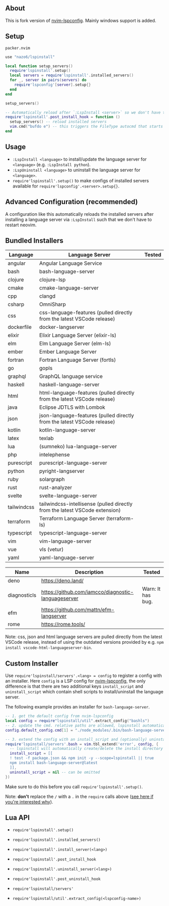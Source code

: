 ## About

This is fork version of [nvim-lspconfig](https://github.com/neovim/nvim-lspconfig).
Mainly windows support is added.

## Setup
`packer.nvim`
```lua
use "nazo6/lspinstall"
```

```lua
local function setup_servers()
  require'lspinstall'.setup()
  local servers = require'lspinstall'.installed_servers()
  for _, server in pairs(servers) do
    require'lspconfig'[server].setup{}
  end
end

setup_servers()

-- Automatically reload after `:LspInstall <server>` so we don't have to restart neovim
require'lspinstall'.post_install_hook = function ()
  setup_servers() -- reload installed servers
  vim.cmd("bufdo e") -- this triggers the FileType autocmd that starts the server
end
```

## Usage
* `:LspInstall <language>` to install/update the language server for `<language>` (e.g. `:LspInstall python`).
* `:LspUninstall <language>` to uninstall the language server for `<language>`.
* `require'lspinstall'.setup()` to make configs of installed servers available for `require'lspconfig'.<server>.setup{}`.


## Advanced Configuration (recommended)

A configuration like this automatically reloads the installed servers after installing a language server via `:LspInstall` such that we don't have to restart neovim.


## Bundled Installers

| Language    | Language Server                                                             | Tested |
|-------------|-----------------------------------------------------------------------------|--------|
| angular     | Angular Language Service                                                    |        |
| bash        | bash-language-server                                                        |        |
| clojure     | clojure-lsp                                                                 |        |
| cmake       | cmake-language-server                                                       |        |
| cpp         | clangd                                                                      |        |
| csharp      | OmniSharp                                                                   |        |
| css         | css-language-features (pulled directly from the latest VSCode release)      |        |
| dockerfile  | docker-langserver                                                           |        |
| elixir      | Elixir Language Server (elixir-ls)                                          |        |
| elm         | Elm Language Server (elm-ls)                                                |        |
| ember       | Ember Language Server                                                       |        |
| fortran     | Fortran Language Server (fortls)                                            |        |
| go          | gopls                                                                       |        |
| graphql     | GraphQL language service                                                    |        |
| haskell     | haskell-language-server                                                     |        |
| html        | html-language-features (pulled directly from the latest VSCode release)     |        |
| java        | Eclipse JDTLS with Lombok                                                   |        |
| json        | json-language-features (pulled directly from the latest VSCode release)     |        |
| kotlin      | kotlin-language-server                                                      |        |
| latex       | texlab                                                                      |        |
| lua         | (sumneko) lua-language-server                                               |        |
| php         | intelephense                                                                |        |
| purescript  | purescript-language-server                                                  |        |
| python      | pyright-langserver                                                          |        |
| ruby        | solargraph                                                                  |        |
| rust        | rust-analyzer                                                               |        |
| svelte      | svelte-language-server                                                      |        |
| tailwindcss | tailwindcss-intellisense (pulled directly from the latest VSCode extension) |        |
| terraform   | Terraform Language Server (terraform-ls)                                    |        |
| typescript  | typescript-language-server                                                  |        |
| vim         | vim-language-server                                                         |        |
| vue         | vls (vetur)                                                                 |        |
| yaml        | yaml-language-server                                                        |        |

| Name        | Description                                                                 | Tested |
|-------------|-----------------------------------------------------------------------------|--------|
| deno        | https://deno.land/                                                          |        |
| diagnosticls| https://github.com/iamcco/diagnostic-languageserver                         |Warn: It has bug.|
| efm         | https://github.com/mattn/efm-langserver                                     |        |
| rome        | https://rome.tools/                                                         |        |

Note: css, json and html language servers are pulled directly from the latest VSCode release, instead of using the outdated versions provided by e.g. `npm install vscode-html-languageserver-bin`.


## Custom Installer

Use `require'lspinstall/servers'.<lang> = config` to register a config with an installer.
Here `config` is a LSP config for [nvim-lspconfig](https://github.com/neovim/nvim-lspconfig), the only difference is that there are two additional keys `install_script` and `uninstall_script` which contain shell scripts to install/uninstall the language server.

The following example provides an installer for `bash-language-server`.
```lua
-- 1. get the default config from nvim-lspconfig
local config = require"lspinstall/util".extract_config("bashls")
-- 2. update the cmd. relative paths are allowed, lspinstall automatically adjusts the cmd and cmd_cwd for us!
config.default_config.cmd[1] = "./node_modules/.bin/bash-language-server"

-- 3. extend the config with an install_script and (optionally) uninstall_script
require'lspinstall/servers'.bash = vim.tbl_extend('error', config, {
  -- lspinstall will automatically create/delete the install directory for every server
  install_script = [[
  ! test -f package.json && npm init -y --scope=lspinstall || true
  npm install bash-language-server@latest
  ]],
  uninstall_script = nil -- can be omitted
})
```

Make sure to do this before you call `require'lspinstall'.setup()`.

Note: **don't** replace the `/` with a `.` in the `require` calls above ([see here if you're interested why](https://github.com/kabouzeid/nvim-lspinstall/issues/14)).


## Lua API

* `require'lspinstall'.setup()`

* `require'lspinstall'.installed_servers()`

* `require'lspinstall'.install_server(<lang>)`
* `require'lspinstall'.post_install_hook`

* `require'lspinstall'.uninstall_server(<lang>)`
* `require'lspinstall'.post_uninstall_hook`

* `require'lspinstall/servers'`

* `require'lspinstall/util'.extract_config(<lspconfig-name>)`
